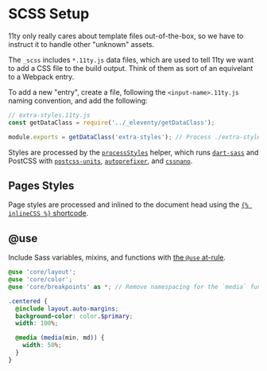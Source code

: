 # SCSS Setup

11ty only really cares about template files out-of-the-box, so we have to instruct it to handle other "unknown" assets.

The `_scss` includes `*.11ty.js` data files, which are used to tell 11ty we want to add a CSS file to the build output. Think of them as sort of an equivelant to a Webpack entry.

To add a new "entry", create a file, following the `<input-name>.11ty.js` naming convention, and add the following:

```javascript
// extra-styles.11ty.js
const getDataClass = require('../_eleventy/getDataClass');

module.exports = getDataClass('extra-styles'); // Process ./extra-styles.scss
```

Styles are processed by the [`processStyles`](../_eleventy/processStyles.js) helper, which runs [`dart-sass`](https://www.npmjs.com/package/dart-sass) and PostCSS with [`postcss-units`](https://www.npmjs.com/package/postcss-units), [`autoprefixer`](https://www.npmjs.com/package/autoprefixer), and [`cssnano`](https://www.npmjs.com/package/cssnano).

## Pages Styles

Page styles are processed and inlined to the document head using the [`{% inlineCSS %}` shortcode](../_eleventy/lede-plugin/shortcodes/inlineCSS.js).

## @use

Include Sass variables, mixins, and functions with [the `@use` at-rule](https://sass-lang.com/documentation/at-rules/use).

```scss
@use 'core/layout';
@use 'core/color';
@use 'core/breakpoints' as *; // Remove namespacing for the `media` function.

.centered {
  @include layout.auto-margins;
  background-color: color.$primary;
  width: 100%;

  @media (media(min, md)) {
    width: 50%;
  }
}
```
